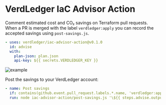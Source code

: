 # VerdLedger IaC Advisor Action

Comment estimated cost and CO₂ savings on Terraform pull requests. When a PR is merged with the label `verdledger:apply` you can record the accepted savings using `post-savings.js`.

```yaml
- uses: verdledger/iac-advisor-action@v0.1.0
  id: advise
  with:
    plan-json: plan.json
    api-key: ${{ secrets.VERDLEDGER_KEY }}
```


![example](../docs/demo.gif)


Post the savings to your VerdLedger account:

```yaml
- name: Post savings
  if: contains(github.event.pull_request.labels.*.name, 'verdledger:apply')
  run: node iac-advisor-action/post-savings.js '\${{ steps.advise.outputs.suggestions }}' https://api.verdledger.dev \${{ secrets.VERDLEDGER_KEY }}
```

